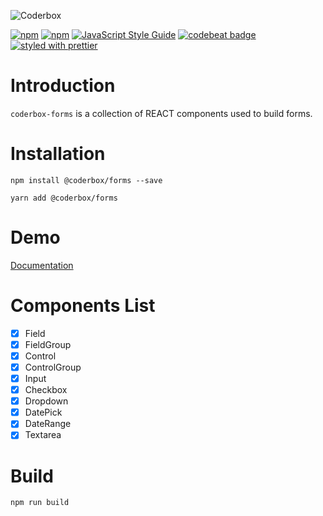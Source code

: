 ![Coderbox](https://s3-eu-west-1.amazonaws.com/coderbox/common/logo-blue.png)

[![npm](https://img.shields.io/npm/dm/@coderbox/forms.svg)](https://www.npmjs.com/package/@coderbox/forms)
[![npm](https://img.shields.io/npm/v/@coderbox/forms.svg)](https://www.npmjs.com/package/@coderbox/forms)
[![JavaScript Style Guide](https://img.shields.io/badge/code_style-standard-brightgreen.svg)](https://standardjs.com)
[![codebeat badge](https://codebeat.co/badges/881b0552-e916-41a5-b2df-632f1610f7b9)](https://codebeat.co/projects/github-com-coderboxapp-coderbox-forms-master)
[![styled with prettier](https://img.shields.io/badge/styled_with-prettier-ff69b4.svg)](https://github.com/prettier/prettier)

# Introduction
`coderbox-forms` is a collection of REACT components used to build forms.

# Installation

```
npm install @coderbox/forms --save
```
```
yarn add @coderbox/forms
```

# Demo
[Documentation](https://coderboxapp.github.io/coderbox/)

# Components List

- [x] Field
- [x] FieldGroup
- [x] Control
- [x] ControlGroup
- [x] Input
- [x] Checkbox
- [x] Dropdown
- [x] DatePick
- [x] DateRange
- [x] Textarea

# Build

```
npm run build
```